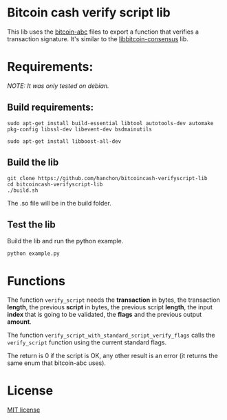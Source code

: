 # Bitcoin cash verify script lib

This lib uses the [bitcoin-abc](https://github.com/bitcoin-abc/bitcoin-abc) files to export a function that verifies a transaction signature.
It's similar to the [libbitcoin-consensus](https://github.com/libbitcoin/libbitcoin-consensus) lib.

# Requirements:

*NOTE: It was only tested on debian.*

## Build requirements:

```
sudo apt-get install build-essential libtool autotools-dev automake pkg-config libssl-dev libevent-dev bsdmainutils

sudo apt-get install libboost-all-dev
```

## Build the lib
```
git clone https://github.com/hanchon/bitcoincash-verifyscript-lib
cd bitcoincash-verifyscript-lib
./build.sh
```

The .so file will be in the build folder.

## Test the lib

Build the lib and run the python example.

```
python example.py
```


# Functions
The function `verify_script` needs the **transaction** in bytes, the transaction **length**, the previous **script** in bytes, the previous script **length**, the input **index** that is going to be validated, the **flags** and the previous output **amount**.

The function `verify_script_with_standard_script_verify_flags` calls the `verify_script` function using the current standard flags.

The return is 0 if the script is OK, any other result is an error (it returns the same enum that bitcoin-abc uses).


# License

[MIT license](https://opensource.org/licenses/MIT.)
